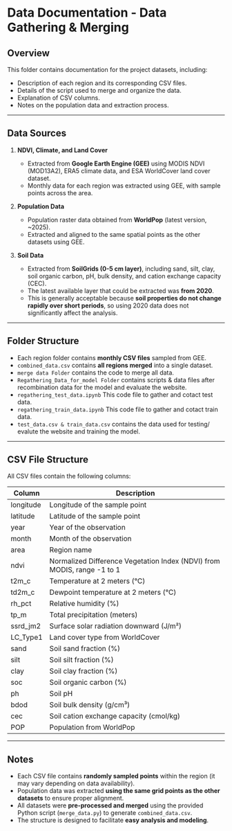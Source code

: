 # Data Documentation - Data Gathering & Merging

## Overview
This folder contains documentation for the project datasets, including:
- Description of each region and its corresponding CSV files.
- Details of the script used to merge and organize the data.
- Explanation of CSV columns.
- Notes on the population data and extraction process.

---

## Data Sources

1. **NDVI, Climate, and Land Cover**  
   - Extracted from **Google Earth Engine (GEE)** using MODIS NDVI (MOD13A2), ERA5 climate data, and ESA WorldCover land cover dataset.  
   - Monthly data for each region was extracted using GEE, with sample points across the area.

2. **Population Data**  
   - Population raster data obtained from **WorldPop** (latest version, ~2025).  
   - Extracted and aligned to the same spatial points as the other datasets using GEE.

3. **Soil Data**  
   - Extracted from **SoilGrids (0-5 cm layer)**, including sand, silt, clay, soil organic carbon, pH, bulk density, and cation exchange capacity (CEC).  
   - The latest available layer that could be extracted was **from 2020**.  
   - This is generally acceptable because **soil properties do not change rapidly over short periods**, so using 2020 data does not significantly affect the analysis.

---

## Folder Structure

- Each region folder contains **monthly CSV files** sampled from GEE.  
- `combined_data.csv` contains **all regions merged** into a single dataset.
- `merge data Folder` contains the code to merge all data.
- `Regathering_Data_for_model Folder` contains scripts & data files after recombination data for the model and evaluate the website.
- `regathering_test_data.ipynb` This code file to gather and cotact test data.
- `regathering_train_data.ipynb` This code file to gather and cotact train data.
- `test_data.csv & train_data.csv` contains the data used for testing/ evalute the website and training the model.

---

## CSV File Structure

All CSV files contain the following columns:

| Column       | Description |
|--------------|------------|
| longitude    | Longitude of the sample point |
| latitude     | Latitude of the sample point |
| year         | Year of the observation |
| month        | Month of the observation |
| area         | Region name |
| ndvi         | Normalized Difference Vegetation Index (NDVI) from MODIS, range -1 to 1 |
| t2m_c        | Temperature at 2 meters (°C) |
| td2m_c       | Dewpoint temperature at 2 meters (°C) |
| rh_pct       | Relative humidity (%) |
| tp_m         | Total precipitation (meters) |
| ssrd_jm2     | Surface solar radiation downward (J/m²) |
| LC_Type1     | Land cover type from WorldCover |
| sand         | Soil sand fraction (%) |
| silt         | Soil silt fraction (%) |
| clay         | Soil clay fraction (%) |
| soc          | Soil organic carbon (%) |
| ph           | Soil pH |
| bdod         | Soil bulk density (g/cm³) |
| cec          | Soil cation exchange capacity (cmol/kg) |
| POP          | Population from WorldPop |

---

## Notes

- Each CSV file contains **randomly sampled points** within the region (it may vary depending on data availability).  
- Population data was extracted **using the same grid points as the other datasets** to ensure proper alignment.  
- All datasets were **pre-processed and merged** using the provided Python script (`merge_data.py`) to generate `combined_data.csv`.  
- The structure is designed to facilitate **easy analysis and modeling**.








